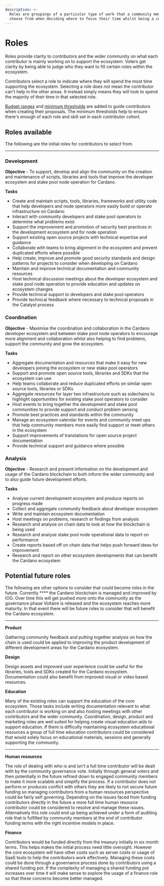 ```yaml
---
description: >-
  Roles are groupings of a particular type of work that a community member will
  choose from when deciding where to focus their time whilst being a contributor
---
```


# Roles

Roles provide clarity to contributors and the wider community on what each contributor is mainly working on to support the ecosystem. Voters get clarity by being able to judge who they want to fill certain roles within the ecosystem.

Contributors select a role to indicate where they will spend the most time supporting the ecosystem. Selecting a role does not mean the contributor can't help in the other areas. It instead simply means they will look to spend the majority of their time in that selected role.

[Budget ranges](budget-ranges.md) and [minimum thresholds](minimum-thresholds.md) are added to guide contributors when creating their proposals. The minimum thresholds help to ensure there's enough of each role and skill set in each contributor cohort.



## Roles available

The following are the initial roles for contributors to select from.

****

### Development

**Objective** - To support, develop and align the community on the creation and maintenance of scripts, libraries and tools that improve the developer ecosystem and stake pool node operation for Cardano.

**Tasks**

* Create and maintain scripts, tools, libraries, frameworks and utility code that help developers and node operators more easily build or operate infrastructure on Cardano
* Interact with community developers and stake pool operators to determine what problems exist
* Support the improvement and promotion of security best practices in the development ecosystem and for node operation&#x20;
* Support existing open source projects with technical expertise and guidance
* Collaborate with teams to bring alignment in the ecosystem and prevent duplicated efforts where possible
* Help create, improve and promote good security standards and design patterns for projects to consider when developing on Cardano
* Maintain and improve technical documentation and community resources
* Host technical discussion meetings about the developer ecosystem and stake pool node operation to provide education and updates on ecosystem changes
* Provide technical support to developers and stake pool operators
* Provide technical feedback where necessary to technical proposals in the Catalyst process



### Coordination

**Objective** - Maximise the coordination and collaboration in the Cardano developer ecosystem and between stake pool node operators to encourage more alignment and collaboration whilst also helping to find problems, support the community and grow the ecosystem.&#x20;

**Tasks**

* Aggregate documentation and resources that make it easy for new developers joining the ecosystem or new stake pool operators
* Support and promote open source tools, libraries and SDKs that the ecosystem can use
* Help teams collaborate and reduce duplicated efforts on similar open source tools, libraries or SDKs
* Aggregate resources for layer two infrastructure such as sidechains to highlight opportunities for existing stake pool operators to consider
* Host events to bring together the development and stake pool communities to provide support and conduct problem sensing
* Promote best practices and standards within the community
* Manage an ecosystem calendar for events and community meet ups that help community members more easily find support or meet others in the ecosystem&#x20;
* Support improvements of translations for open source project documentation
* Provide technical support and guidance where possible



### Analysis

**Objective** - Research and present information on the development and usage of the Cardano blockchain to both inform the wider community and to also guide future development efforts.

**Tasks**

* Analyse current development ecosystem and produce reports on progress made
* Collect and aggregate community feedback about developer ecosystem
* Write and maintain ecosystem documentation
* Host meetings on problems, research or findings from analysis
* Research and analyse on chain data to look at how the blockchain is being used
* Research and analyse stake pool node operational data to report on performance
* Create reports based off on chain data that helps push forward ideas for improvement
* Research and report on other ecosystem developments that can benefit the Cardano ecosystem



## Potential future roles

The following are other options to consider that could become roles in the future. Currently **** the Cardano blockchain is managed and improved by IOG. Over time this will get pushed more onto the community as the governance phase Voltaire is released and the ecosystem reaches more maturity. In that event there will be future roles to consider that will benefit the Cardano ecosystem.

****

**Product**

Gathering community feedback and putting together analysis on how the chain is used could be applied to improving the product development of different development areas for the Cardano ecosystem.&#x20;



**Design**

Design assets and improved user experience could be useful for the libraries, tools and SDKs created for the Cardano ecosystem. Documentation could also benefit from improved visual or video based resources.



**Education**

Many of the existing roles can support the education of the core ecosystem. Those tasks include writing documentation relevant to what each contributor is working on and also hosting meetings with other contributors and the wider community. Coordination, design, product and marketing roles are well suited for helping create visual education aids to support education. If there is difficulty maintaining ecosystem educational resources a group of full time education contributors could be considered that would solely focus on educational materials, sessions and generally supporting the community.

****

**Human resources**

The role of dealing with who is and isn't a full time contributor will be dealt with by the community governance vote. Initially through general voters and then potentially in the future refined down to engaged community members to make it more scalable and simplify the process. If a contributor does not perform or produces conflict with others they are likely to not secure future funding so managing contributors from a human resources perspective could be fairly self governing. Depending on the issues faced from funding contributors directly in the future a more full time human resource contributor could be considered to resolve and manage these issues. Alternatively this role could end up being achieved under a form of auditing role that is fulfilled by community members at the end of contributor funding terms with the right incentive models in place.



**Finance**

Contributors would be funded directly from the treasury initially in six month terms. This helps makes the initial process need little oversight. However the core ecosystem will have other costs such as server costs or usage of SaaS tools to help the contributors work effectively. Managing these costs could be done through a governance process done by contributors using a shared funding pot. If the complexity of managing a shared funding pot increases over time it will make sense to explore the usage of a finance role so that these concerns become better managed.
